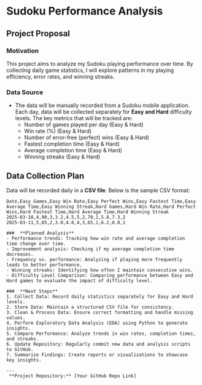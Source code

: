 # Sudoku Performance Analysis

## Project Proposal

### **Motivation**  
This project aims to analyze my Sudoku playing performance over time. By collecting daily game statistics, I will explore patterns in my playing efficiency, error rates, and winning streaks.

###  **Data Source**  
- The data will be manually recorded from a Sudoku mobile application. Each day, data will be collected separately for **Easy and Hard** difficulty levels. The key metrics that will be tracked are:  
  - Number of games played per day (Easy & Hard)  
  - Win rate (%) (Easy & Hard)  
  - Number of error-free (perfect) wins (Easy & Hard)  
  - Fastest completion time (Easy & Hard)  
  - Average completion time (Easy & Hard)  
  - Winning streaks (Easy & Hard)  

## Data Collection Plan  
Data will be recorded daily in a **CSV file**. Below is the sample CSV format:  

```csv
Date,Easy Games,Easy Win Rate,Easy Perfect Wins,Easy Fastest Time,Easy Average Time,Easy Winning Streak,Hard Games,Hard Win Rate,Hard Perfect Wins,Hard Fastest Time,Hard Average Time,Hard Winning Streak
2025-03-10,4,90,3,3.2,4.5,5,2,70,1,5.8,7.3,2
2025-03-11,5,85,2,3.0,4.8,4,3,65,1,6.2,8.0,1

###  **Planned Analysis**  
- Performance trends: Tracking how win rate and average completion time change over time.  
- Improvement analysis: Checking if my average completion time decreases.  
- Frequency vs. performance: Analyzing if playing more frequently leads to better performance.  
- Winning streaks: Identifying how often I maintain consecutive wins.
- Difficulty Level Comparison: Comparing performance between Easy and Hard games to evaluate the impact of difficulty level.

###  **Next Steps**  
1. Collect Data: Record daily statistics separately for Easy and Hard levels.
2. Store Data: Maintain a structured CSV file for consistency. 
3. Clean & Process Data: Ensure correct formatting and handle missing values.  
4. Perform Exploratory Data Analysis (EDA) using Python to generate insights.
5. Compare Performance: Analyze trends in win rates, completion times, and streaks.
6. Update Repository: Regularly commit new data and analysis scripts to GitHub.
7. Summarize Findings: Create reports or visualizations to showcase key insights.

---
 **Project Repository:** [Your GitHub Repo Link]

